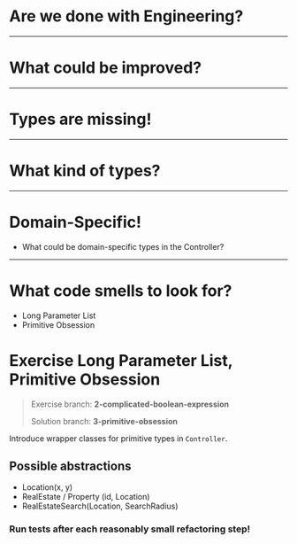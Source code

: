 # Are we done with Engineering?

----
# What could be improved?

----
# Types are missing!

----
# What kind of types?

----
# Domain-Specific!
* What could be domain-specific types in the Controller?

----
# What code smells to look for?
* Long Parameter List
* Primitive Obsession

# Exercise Long Parameter List, Primitive Obsession

> Exercise branch: **2-complicated-boolean-expression**
>
> Solution branch: **3-primitive-obsession** 

Introduce wrapper classes for primitive types in ```Controller```.

## Possible abstractions
* Location(x, y)
* RealEstate / Property (id, Location)
* RealEstateSearch(Location, SearchRadius)
 
### Run tests after each reasonably small refactoring step! 
